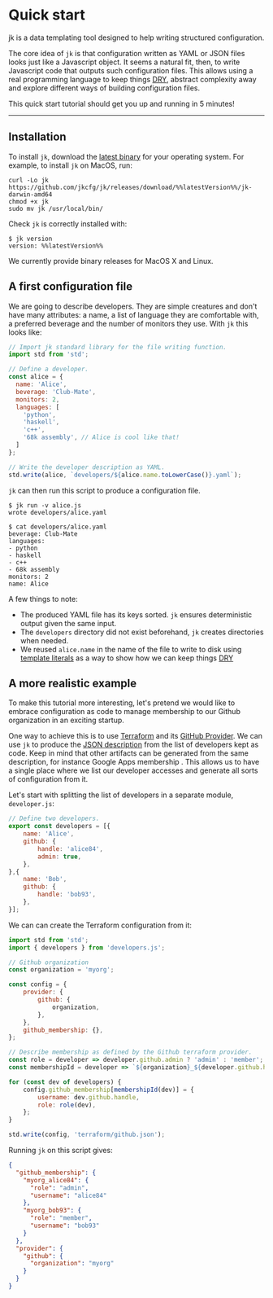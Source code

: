 # Quick start

<p class="uk-text-lead">jk is a data templating tool designed to help writing structured configuration.</p>

The core idea of `jk` is that configuration written as YAML or JSON files
looks just like a Javascript object. It seems a natural fit, then, to write
Javascript code that outputs such configuration files. This allows using a
real programming language to keep things [DRY][dry], abstract complexity away
and explore different ways of building configuration files.

This quick start tutorial should get you up and running in 5 minutes!

[dry]: https://en.wikipedia.org/wiki/Don%27t_repeat_yourself

---

## Installation

To install `jk`, download the [latest binary][latest] for your operating
system. For example, to install `jk` on MacOS, run:

```shell
curl -Lo jk https://github.com/jkcfg/jk/releases/download/%%latestVersion%%/jk-darwin-amd64
chmod +x jk
sudo mv jk /usr/local/bin/
```

Check `jk` is correctly installed with:

```console
$ jk version
version: %%latestVersion%%
```

We currently provide binary releases for MacOS X and Linux.

[latest]: https://github.com/jkcfg/jk/releases/latest

## A first configuration file

We are going to describe developers. They are simple creatures and don't have
many attributes: a name, a list of language they are comfortable with, a
preferred beverage and the number of monitors they use. With `jk` this looks
like:

```javascript
// Import jk standard library for the file writing function.
import std from 'std';

// Define a developer.
const alice = {
  name: 'Alice',
  beverage: 'Club-Mate',
  monitors: 2,
  languages: [
    'python',
    'haskell',
    'c++',
    '68k assembly', // Alice is cool like that!
  ]
};

// Write the developer description as YAML.
std.write(alice, `developers/${alice.name.toLowerCase()}.yaml`);
```

`jk` can then run this script to produce a configuration file.

```console
$ jk run -v alice.js
wrote developers/alice.yaml

$ cat developers/alice.yaml
beverage: Club-Mate
languages:
- python
- haskell
- c++
- 68k assembly
monitors: 2
name: Alice
```

A few things to note:

- The produced YAML file has its keys sorted. `jk` ensures deterministic
  output given the same input.
- The `developers` directory did not exist beforehand, `jk` creates
  directories when needed.
- We reused `alice.name` in the name of the file to write to disk using
  [template literals][template] as a way to show how we can keep things
  [DRY][dry]

[template]: https://developer.mozilla.org/en-US/docs/Web/JavaScript/Reference/Template_literals

## A more realistic example

To make this tutorial more interesting, let's pretend we would like to
embrace configuration as code to manage membership to our Github organization
in an exciting startup.

One way to achieve this is to use [Terraform](https://www.terraform.io/) and
its [GitHub Provider][github-provider]. We can use `jk` to produce the [JSON
description][json] from the list of developers kept as code. Keep in mind
that other artifacts can be generated from the same description, for instance
Google Apps membership . This allows us to have a single place where we list
our developer accesses and generate all sorts of configuration from it.

[json]: https://www.terraform.io/docs/configuration/syntax.html#json-syntax
[github-provider]: https://www.terraform.io/docs/providers/github/index.html

Let's start with splitting the list of developers in a separate module,
`developer.js`:

```javascript
// Define two developers.
export const developers = [{
    name: 'Alice',
    github: {
        handle: 'alice84',
        admin: true,
    },
},{
    name: 'Bob',
    github: {
        handle: 'bob93',
    },
}];
```

We can can create the Terraform configuration from it:

```javascript
import std from 'std';
import { developers } from 'developers.js';

// Github organization
const organization = 'myorg';

const config = {
    provider: {
        github: {
            organization,
        },
    },
    github_membership: {},
};

// Describe membership as defined by the Github terraform provider.
const role = developer => developer.github.admin ? 'admin' : 'member';
const membershipId = developer => `${organization}_${developer.github.handle}`;

for (const dev of developers) {
    config.github_membership[membershipId(dev)] = {
        username: dev.github.handle,
        role: role(dev),
    };
}

std.write(config, 'terraform/github.json');
```

Running `jk` on this script gives:

```json
{
  "github_membership": {
    "myorg_alice84": {
      "role": "admin",
      "username": "alice84"
    },
    "myorg_bob93": {
      "role": "member",
      "username": "bob93"
    }
  },
  "provider": {
    "github": {
      "organization": "myorg"
    }
  }
}
```
